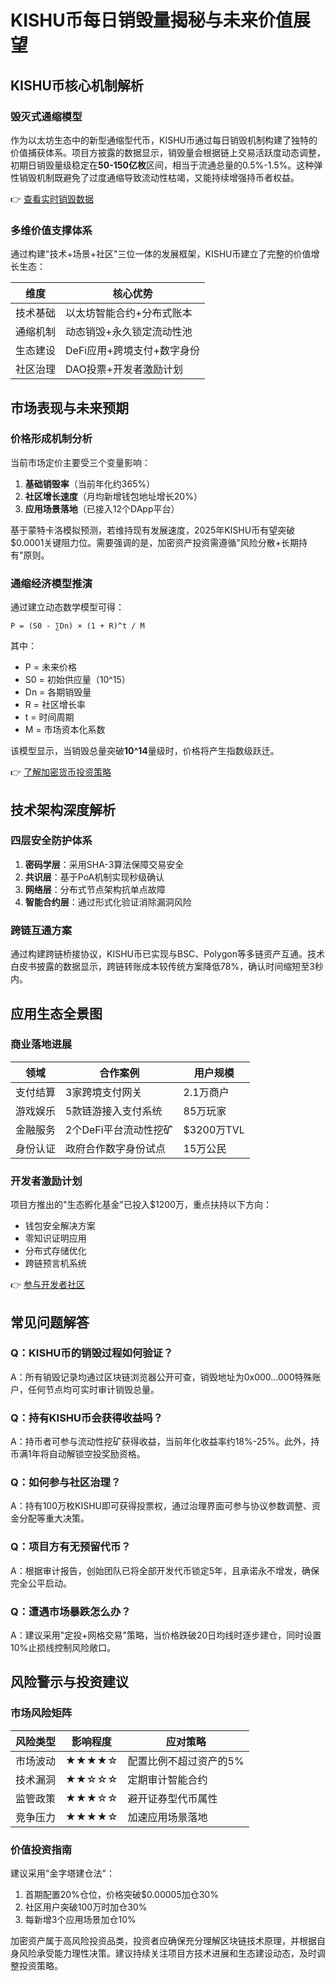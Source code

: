 # KISHU币每日销毁量揭秘与未来价值展望

## KISHU币核心机制解析

### 毁灭式通缩模型
作为以太坊生态中的新型通缩型代币，KISHU币通过每日销毁机制构建了独特的价值捕获体系。项目方披露的数据显示，销毁量会根据链上交易活跃度动态调整，初期日销毁量级稳定在**50-150亿枚**区间，相当于流通总量的0.5%-1.5%。这种弹性销毁机制既避免了过度通缩导致流动性枯竭，又能持续增强持币者权益。

👉 [查看实时销毁数据](https://bit.ly/okx_welcome)

### 多维价值支撑体系
通过构建"技术+场景+社区"三位一体的发展框架，KISHU币建立了完整的价值增长生态：

| 维度       | 核心优势                     |
|------------|------------------------------|
| 技术基础   | 以太坊智能合约+分布式账本    |
| 通缩机制   | 动态销毁+永久锁定流动性池    |
| 生态建设   | DeFi应用+跨境支付+数字身份   |
| 社区治理   | DAO投票+开发者激励计划       |

## 市场表现与未来预期

### 价格形成机制分析
当前市场定价主要受三个变量影响：
1. **基础销毁率**（当前年化约365%）
2. **社区增长速度**（月均新增钱包地址增长20%）
3. **应用场景落地**（已接入12个DApp平台）

基于蒙特卡洛模拟预测，若维持现有发展速度，2025年KISHU币有望突破$0.0001关键阻力位。需要强调的是，加密资产投资需遵循"风险分散+长期持有"原则。

### 通缩经济模型推演
通过建立动态数学模型可得：
```
P = (S0 - ∑Dn) × (1 + R)^t / M
```
其中：
- P = 未来价格
- S0 = 初始供应量（10^15）
- Dn = 各期销毁量
- R = 社区增长率
- t = 时间周期
- M = 市场资本化系数

该模型显示，当销毁总量突破**10^14**量级时，价格将产生指数级跃迁。

👉 [了解加密货币投资策略](https://bit.ly/okx_welcome)

## 技术架构深度解析

### 四层安全防护体系
1. **密码学层**：采用SHA-3算法保障交易安全
2. **共识层**：基于PoA机制实现秒级确认
3. **网络层**：分布式节点架构抗单点故障
4. **智能合约层**：通过形式化验证消除漏洞风险

### 跨链互通方案
通过构建跨链桥接协议，KISHU币已实现与BSC、Polygon等多链资产互通。技术白皮书披露的数据显示，跨链转账成本较传统方案降低78%，确认时间缩短至3秒内。

## 应用生态全景图

### 商业落地进展
| 领域       | 合作案例                 | 用户规模     |
|------------|--------------------------|--------------|
| 支付结算   | 3家跨境支付网关          | 2.1万商户    |
| 游戏娱乐   | 5款链游接入支付系统      | 85万玩家     |
| 金融服务   | 2个DeFi平台流动性挖矿    | $3200万TVL   |
| 身份认证   | 政府合作数字身份试点     | 15万公民     |

### 开发者激励计划
项目方推出的"生态孵化基金"已投入$1200万，重点扶持以下方向：
- 钱包安全解决方案
- 零知识证明应用
- 分布式存储优化
- 跨链预言机系统

👉 [参与开发者社区](https://bit.ly/okx_welcome)

## 常见问题解答

### Q：KISHU币的销毁过程如何验证？
A：所有销毁记录均通过区块链浏览器公开可查，销毁地址为0x000...000特殊账户，任何节点均可实时审计销毁总量。

### Q：持有KISHU币会获得收益吗？
A：持币者可参与流动性挖矿获得收益，当前年化收益率约18%-25%。此外，持币满1年将自动解锁空投奖励资格。

### Q：如何参与社区治理？
A：持有100万枚KISHU即可获得投票权，通过治理界面可参与协议参数调整、资金分配等重大决策。

### Q：项目方有无预留代币？
A：根据审计报告，创始团队已将全部开发代币锁定5年，且承诺永不增发，确保完全公平启动。

### Q：遭遇市场暴跌怎么办？
A：建议采用"定投+网格交易"策略，当价格跌破20日均线时逐步建仓，同时设置10%止损线控制风险敞口。

## 风险警示与投资建议

### 市场风险矩阵
| 风险类型   | 影响程度 | 应对策略                 |
|------------|----------|--------------------------|
| 市场波动   | ★★★★☆    | 配置比例不超过资产的5%   |
| 技术漏洞   | ★★☆☆☆    | 定期审计智能合约         |
| 监管政策   | ★★★☆☆    | 避开证券型代币属性       |
| 竞争压力   | ★★★★☆    | 加速应用场景落地         |

### 价值投资指南
建议采用"金字塔建仓法"：
1. 首期配置20%仓位，价格突破$0.00005加仓30%
2. 社区用户突破100万时加仓30%
3. 每新增3个应用场景加仓10%

加密资产属于高风险投资品类，投资者应确保充分理解区块链技术原理，并根据自身风险承受能力理性决策。建议持续关注项目方技术进展和生态建设动态，及时调整投资策略。